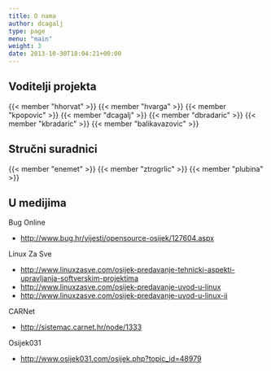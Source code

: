 ```yaml
---
title: O nama
author: dcagalj
type: page
menu: "main"
weight: 3
date: 2013-10-30T18:04:21+00:00
---
```


## Voditelji projekta

{{< member "hhorvat" >}}
{{< member "hvarga" >}}
{{< member "kpopovic" >}}
{{< member "dcagalj" >}}
{{< member "dbradaric" >}}
{{< member "kbradaric" >}}
{{< member "balikavazovic" >}}

## Stručni suradnici

{{< member "enemet" >}}
{{< member "ztrogrlic" >}}
{{< member "plubina" >}}

## U medijima

Bug Online

- <http://www.bug.hr/vijesti/opensource-osijek/127604.aspx>

Linux Za Sve

- <http://www.linuxzasve.com/osijek-predavanje-tehnicki-aspekti-upravljanja-softverskim-projektima>
- <http://www.linuxzasve.com/osijek-predavanje-uvod-u-linux>
- <http://www.linuxzasve.com/osijek-predavanje-uvod-u-linux-ii>

CARNet

- <http://sistemac.carnet.hr/node/1333>

Osijek031

- <http://www.osijek031.com/osijek.php?topic_id=48979>